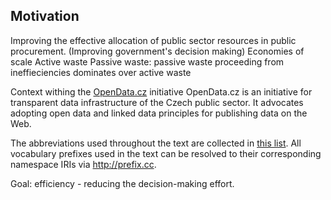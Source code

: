 ## Motivation

Improving the effective allocation of public sector resources in public procurement. (Improving government's decision making)
Economies of scale
Active waste
Passive waste: passive waste proceeding from ineffieciencies dominates over active waste

Context withing the [OpenData.cz](http://opendata.cz) initiative
OpenData.cz is an initiative for transparent data infrastructure of the Czech public sector.
It advocates adopting open data and linked data principles for publishing data on the Web.

The abbreviations used throughout the text are collected in [this list](#abbreviations). 
All vocabulary prefixes used in the text can be resolved to their corresponding namespace IRIs via <http://prefix.cc>.

Goal: efficiency - reducing the decision-making effort.
